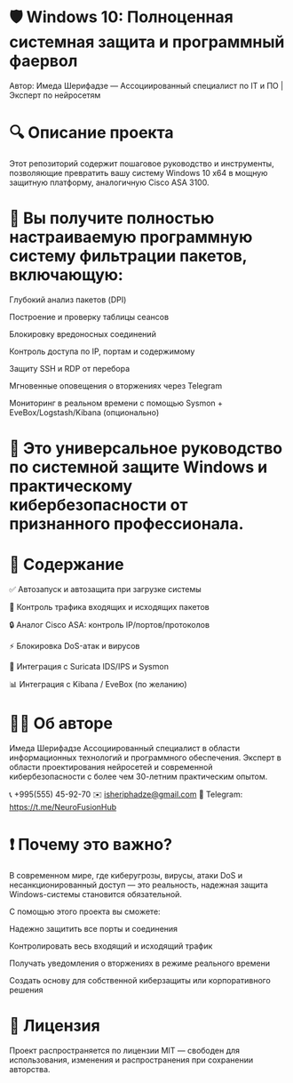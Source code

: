 # 🛡️ Windows 10: Полноценная системная защита и программный фаервол
Автор: Имеда Шерифадзе — Ассоциированный специалист по IT и ПО | Эксперт по нейросетям
# 🔍 Описание проекта
Этот репозиторий содержит пошаговое руководство и инструменты, позволяющие превратить вашу систему Windows 10 x64 в мощную защитную платформу, аналогичную Cisco ASA 3100.

# 🔐 Вы получите полностью настраиваемую программную систему фильтрации пакетов, включающую:

Глубокий анализ пакетов (DPI)

Построение и проверку таблицы сеансов

Блокировку вредоносных соединений

Контроль доступа по IP, портам и содержимому

Защиту SSH и RDP от перебора

Мгновенные оповещения о вторжениях через Telegram

Мониторинг в реальном времени с помощью Sysmon + EveBox/Logstash/Kibana (опционально)

# 📘 Это универсальное руководство по системной защите Windows и практическому кибербезопасности от признанного профессионала.

# 📂 Содержание
✅ Автозапуск и автозащита при загрузке системы

📡 Контроль трафика входящих и исходящих пакетов

🔒 Аналог Cisco ASA: контроль IP/портов/протоколов

⚡ Блокировка DoS-атак и вирусов

🧠 Интеграция с Suricata IDS/IPS и Sysmon

📊 Интеграция с Kibana / EveBox (по желанию)

# 👨‍💻 Об авторе
Имеда Шерифадзе
Ассоциированный специалист в области информационных технологий и программного обеспечения.
Эксперт в области проектирования нейросетей и современной кибербезопасности с более чем 30-летним практическим опытом.

📞 +995(555) 45-92-70
✉️ isheriphadze@gmail.com
📲 Telegram: https://t.me/NeuroFusionHub

# ❗ Почему это важно?
В современном мире, где киберугрозы, вирусы, атаки DoS и несанкционированный доступ — это реальность, надежная защита Windows-системы становится обязательной.

С помощью этого проекта вы сможете:

Надежно защитить все порты и соединения

Контролировать весь входящий и исходящий трафик

Получать уведомления о вторжениях в режиме реального времени

Создать основу для собственной киберзащиты или корпоративного решения

# 📎 Лицензия
Проект распространяется по лицензии MIT — свободен для использования, изменения и распространения при сохранении авторства.
